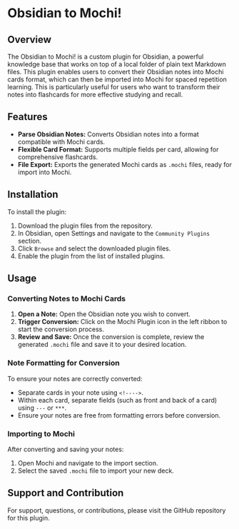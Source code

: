 
# Obsidian to Mochi!

## Overview

The Obsidian to Mochi! is a custom plugin for Obsidian, a powerful knowledge base that works on top of a local folder of plain text Markdown files. This plugin enables users to convert their Obsidian notes into Mochi cards format, which can then be imported into Mochi for spaced repetition learning. This is particularly useful for users who want to transform their notes into flashcards for more effective studying and recall.

## Features

- **Parse Obsidian Notes:** Converts Obsidian notes into a format compatible with Mochi cards.
- **Flexible Card Format:** Supports multiple fields per card, allowing for comprehensive flashcards.
- **File Export:** Exports the generated Mochi cards as `.mochi` files, ready for import into Mochi.

## Installation

To install the plugin:

1. Download the plugin files from the repository.
2. In Obsidian, open Settings and navigate to the `Community Plugins` section.
3.  Click `Browse` and select the downloaded plugin files.
4. Enable the plugin from the list of installed plugins.

## Usage

### Converting Notes to Mochi Cards

1. **Open a Note:** Open the Obsidian note you wish to convert.
2. **Trigger Conversion:** Click on the Mochi Plugin icon in the left ribbon to start the conversion process.
3. **Review and Save:** Once the conversion is complete, review the generated `.mochi` file and save it to your desired location.

### Note Formatting for Conversion

To ensure your notes are correctly converted:

- Separate cards in your note using `<!---->`.
- Within each card, separate fields (such as front and back of a card) using `---` or `***`.
- Ensure your notes are free from formatting errors before conversion.

### Importing to Mochi

After converting and saving your notes:

1. Open Mochi and navigate to the import section.
2. Select the saved `.mochi` file to import your new deck.

## Support and Contribution

For support, questions, or contributions, please visit the GitHub repository for this plugin.

